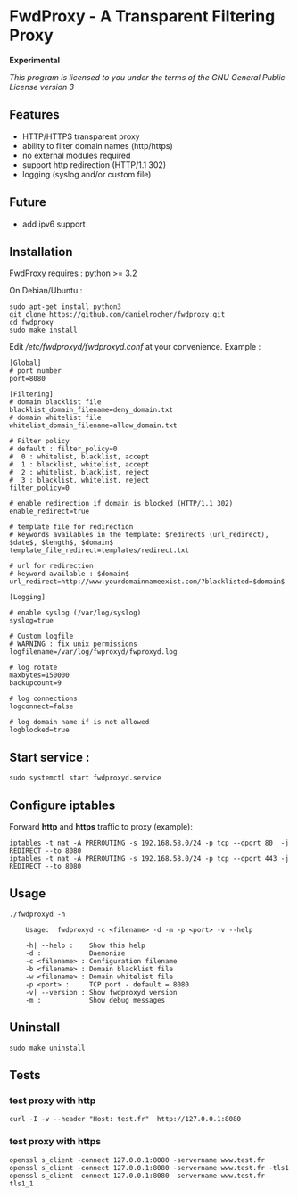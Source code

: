 
# FwdProxy - A Transparent Filtering Proxy

**Experimental**

_This program is licensed to you under the terms of the GNU General Public License version 3_

## Features

 - HTTP/HTTPS transparent proxy
 - ability to filter domain names (http/https)
 - no external modules required
 - support http redirection (HTTP/1.1 302)
 - logging (syslog and/or custom file)

## Future

 - add ipv6 support


## Installation

FwdProxy requires : python >= 3.2

On Debian/Ubuntu :

    sudo apt-get install python3
    git clone https://github.com/danielrocher/fwdproxy.git
    cd fwdproxy
    sudo make install


Edit */etc/fwdproxyd/fwdproxyd.conf* at your convenience. Example :

    [Global]
    # port number
    port=8080
    
    [Filtering]
    # domain blacklist file
    blacklist_domain_filename=deny_domain.txt
    # domain whitelist file
    whitelist_domain_filename=allow_domain.txt

    # Filter policy
    # default : filter_policy=0
    #  0 : whitelist, blacklist, accept
    #  1 : blacklist, whitelist, accept
    #  2 : whitelist, blacklist, reject
    #  3 : blacklist, whitelist, reject
    filter_policy=0

    # enable redirection if domain is blocked (HTTP/1.1 302)
    enable_redirect=true
    
    # template file for redirection
    # keywords availables in the template: $redirect$ (url_redirect), $date$, $length$, $domain$
    template_file_redirect=templates/redirect.txt
    
    # url for redirection
    # keyword available : $domain$
    url_redirect=http://www.yourdomainnameexist.com/?blacklisted=$domain$

    [Logging]
    
    # enable syslog (/var/log/syslog)
    syslog=true
    
    # Custom logfile
    # WARNING : fix unix permissions
    logfilename=/var/log/fwproxyd/fwproxyd.log

    # log rotate
    maxbytes=150000
    backupcount=9
    
    # log connections
    logconnect=false
    
    # log domain name if is not allowed
    logblocked=true


## Start service :

    sudo systemctl start fwdproxyd.service

## Configure iptables

Forward **http** and **https** traffic to proxy (example):

    iptables -t nat -A PREROUTING -s 192.168.58.0/24 -p tcp --dport 80  -j REDIRECT --to 8080
    iptables -t nat -A PREROUTING -s 192.168.58.0/24 -p tcp --dport 443 -j REDIRECT --to 8080

## Usage

    ./fwdproxyd -h
    
    	Usage:  fwdproxyd -c <filename> -d -m -p <port> -v --help
    
    	-h| --help :    Show this help
    	-d :            Daemonize
    	-c <filename> : Configuration filename
    	-b <filename> : Domain blacklist file
    	-w <filename> : Domain whitelist file
    	-p <port> :     TCP port - default = 8080
    	-v| --version : Show fwdproxyd version
    	-m :            Show debug messages

## Uninstall

    sudo make uninstall

## Tests

### test proxy with http

    curl -I -v --header "Host: test.fr"  http://127.0.0.1:8080

### test proxy with https

    openssl s_client -connect 127.0.0.1:8080 -servername www.test.fr
    openssl s_client -connect 127.0.0.1:8080 -servername www.test.fr -tls1
    openssl s_client -connect 127.0.0.1:8080 -servername www.test.fr -tls1_1



